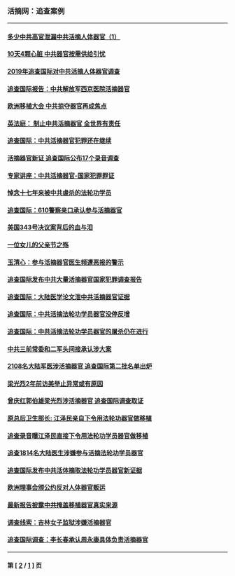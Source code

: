 ### 活摘网：追查案例
---
#### [多少中共高官泄漏中共活摘人体器官（1）](../../pages/nf5880/n12671234.md?06010430) 
#### [10天4颗心脏 中共器官按需供给引忧](../../pages/nf5880/n12326366.md?06010430) 
#### [2019年追查国际对中共活摘人体器官调查](../../pages/nf5880/n11917733.md?06010430) 
#### [追查国际报告：中共解放军西京医院活摘器官](../../pages/nf5880/n11838359.md?06010430) 
#### [欧洲移植大会 中共掠夺器官再成焦点](../../pages/nf5880/n11538883.md?06010430) 
#### [英法庭： 制止中共活摘器官 全世界有责任](../../pages/nf5880/n11330691.md?06010430) 
#### [追查国际：中共活摘器官犯罪还在继续](../../pages/nf5880/n11218301.md?06010430) 
#### [活摘器官新证 追查国际公布17个录音调查](../../pages/nf5880/n10897744.md?06010430) 
#### [专家讲座：中共活摘器官-国家犯罪罪证](../../pages/nf5880/n8828153.md?06010430) 
#### [悼念十七年来被中共虐杀的法轮功学员](../../pages/nf5880/n8124823.md?06010430) 
#### [追查国际：610警察亲口承认参与活摘器官](../../pages/nf5880/n8109067.md?06010430) 
#### [美国343号决议案背后的血与泪](../../pages/nf5880/n8020684.md?06010430) 
#### [一位女儿的父亲节之殇](../../pages/nf5880/n8014122.md?06010430) 
#### [玉清心：参与活摘器官医生频遭恶报的警示](../../pages/nf5880/n4637546.md?06010430) 
#### [追查国际发布中共大量活摘器官国家犯罪调查报告](../../pages/nf5880/n4613428.md?06010430) 
#### [追查国际：大陆医学论文泄中共活摘器官证据](../../pages/nf5880/n4608794.md?06010430) 
#### [追查国际：中共活摘法轮功学员器官没停反增](../../pages/nf5880/n4584075.md?06010430) 
#### [追查国际：中共活摘法轮功学员器官的屠杀仍在进行](../../pages/nf5880/n4299154.md?06010430) 
#### [中共三前常委和二军头间接承认涉大案](../../pages/nf5880/n4286244.md?06010430) 
#### [2108名大陆军医涉活摘器官 追查国际第二批名单出炉](../../pages/nf5880/n4284769.md?06010430) 
#### [梁光烈2年前访美举止异常或有原因](../../pages/nf5880/n4279686.md?06010430) 
#### [曾庆红郭伯雄梁光烈涉活摘器官 追查国际调查取证](../../pages/nf5880/n4278462.md?06010430) 
#### [原总后卫生部长: 江泽民亲自下令用法轮功器官做移植](../../pages/nf5880/n4263864.md?06010430) 
#### [追查录音曝江泽民直接下令用法轮功学员器官做移植](../../pages/nf5880/n4261268.md?06010430) 
#### [追查1814名大陆医生涉嫌参与活摘法轮功学员器官](../../pages/nf5880/n4259055.md?06010430) 
#### [追查国际发布中共活体摘取法轮功学员器官新证据](../../pages/nf5880/n4258255.md?06010430) 
#### [欧洲理事会颁公约反对人体器官贩运](../../pages/nf5880/n4206955.md?06010430) 
#### [最新报告披露中共掩盖移植器官真实来源](../../pages/nf5880/n4140084.md?06010430) 
#### [调查线索：吉林女子监狱涉嫌活摘器官](../../pages/nf5880/n4044366.md?06010430) 
#### [追查国际调查：李长春承认周永康具体负责活摘器官](../../pages/nf5880/n3966668.md?06010430) 

---
#### 第 [ [2](./2.md?06010430) / [1](./1.md?06010430) ] 页
